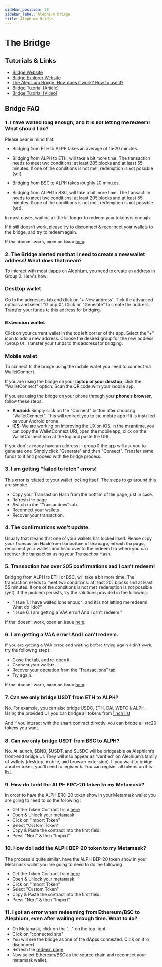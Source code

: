 ```yaml
---
sidebar_position: 20
sidebar_label: Alephium bridge
title: Alephium Bridge
---
```


# The Bridge

## Tutorials & Links

- [Bridge Website](https://bridge.alephium.org/#/)
- [Bridge Explorer Website](https://explorer.bridge.alephium.org/)
- [The Alephium Bridge: How does it work? How to use it?](https://medium.com/@alephium/the-alephium-bridge-a787d90b2e4a)
- [Bridge Tutorial (Article)](https://medium.com/@alephium/alephiumalephium-bridge-the-tutorial-28e7b92b339a)
- [Bridge Tutorial (Video)](https://www.youtube.com/watch?v=xoYVzbwBAjg)
 
## Bridge FAQ

### 1. I have waited long enough, and it is not letting me redeem! What should I do? 

Please bear in mind that: 

- Bridging from ETH to ALPH takes an average of 15-20 minutes.

- Bridging from ALPH to ETH, will take a bit more time. The transaction needs to meet two conditions: at least 205 blocks and at least 55 minutes. If one of the conditions is not met, redemption is not possible (yet).

- Bridging from BSC to ALPH takes roughly 20 minutes.

-  Bridging from ALPH to BSC, will take a bit more time. The transaction needs to meet two conditions: at least 205 blocks and at least 55 minutes. If one of the conditions is not met, redemption is not possible (yet).

In most cases, waiting a little bit longer to redeem your tokens is enough. 

If it still doesn’t work, please try to disconnect & reconnect your wallets to the bridge, and try to redeem again.

If that doesn’t work, open an issue [here](https://discord.gg/FCN5bgGMuG).


### 2. The Bridge alerted me that I need to create a new wallet address! What does that mean? 

To interact with most dapps on Alephium, you need to create an address in Group 0. Here's how:

### Desktop wallet

Go to the addresses tab and click on "+ New address".
Tick the advanced options and select "Group 0".
Click on "Generate" to create the address.
Transfer your funds to this address for bridging.

### Extension wallet

Click on your current wallet in the top left corner of the app.
Select the "+" icon to add a new address.
Choose the desired group for the new address (Group 0).
Transfer your funds to this address for bridging.

### Mobile wallet

To connect to the bridge using the mobile wallet you need to connect via WalletConnect.

If you are using the bridge on your **laptop or your desktop**, click the "WalletConnect" option. Scan the QR code with your mobile app.

If you are using the bridge on your phone through your **phone's browser**, follow these steps:

- **Android:** Simply click on the "Connect" button after choosing "WalletConnect". This will redirect you to the mobile app if it is installed on your Android phone.
- **iOS:** We are working on improving the UX on iOS. In the meantime, you can copy the WalletConnect URI, open the mobile app, click on the WalletConnect icon at the top and paste the URL.

If you don't already have an address in group 0 the app will ask you to generate one. Simply click "Generate" and then "Connect". Transfer some funds to it and proceed with the bridge process.

### 3. I am getting “failed to fetch” errors! 

This error is related to your wallet locking itself. The steps to go around this are simple:


- Copy your Transaction Hash from the bottom of the page, just in case.
- Refresh the page
- Switch to the “Transactions” tab.
- Reconnect your wallets
- Recover your transaction.

### 4. The confirmations won’t update.


Usually that means that one of your wallets has locked itself. Please copy your Transaction Hash from the bottom of the page, refresh the page, reconnect your wallets and head over to the redeem tab where you can recover the transaction using your Transaction Hash. 



### 5. Transaction has over 205 confirmations and I can't redeem!

Bridging from ALPH to ETH or BSC, will take a bit more time. The transaction needs to meet two conditions: at least 205 blocks and at least 55 minutes. If one of the conditions is not met, redemption is not possible (yet). If the problem persists, try the solutions provided in the following: 

- “Issue 1. I have waited long enough, and it is not letting me redeem! What do I do?”
- “Issue 6. I am getting a VAA error! And I can't redeem.” 

If that doesn’t work, open an issue [here](https://discord.gg/FCN5bgGMuG).

### 6. I am getting a VAA error! And I can't redeem.


If you are getting a VAA error, and waiting before trying again didn’t work, try the following steps: 

- Close the tab, and re-open it.
- Connect your wallets.
- Recover your operation from the “Transactions” tab.
- Try again.

If that doesn’t work, open an issue [here](https://discord.gg/FCN5bgGMuG).

### 7. Can we only bridge USDT from ETH to ALPH?

No. For example, you can also bridge USDC, ETH, DAI, WBTC & ALPH. Using the provided UI, you can bridge all tokens from [1inch list](https://tokenlists.org/token-list?url=tokens.1inch.eth)

And if you interact with the smart contract directly, you can bridge all erc20 tokens you want.

### 8. Can we only bridge USDT from BSC to ALPH? 

No. At launch, $BNB, $USDT, and $USDC will be bridgeable on Alephium’s front-end bridge UI. They will also appear as “verified” on Alephium’s family of wallets (desktop, mobile, and browser extension). If you want to bridge another token, you’ll need to register it. You can register all tokens on this [list](https://tokens.coingecko.com/binance-smart-chain/all.json).

### 9. How do I add the ALPH ERC-20 token to my Metamask? 

In order to have the ALPH ERC-20 token show in your Metamask wallet you are going to need to do the following : 

- Get the Token Contract from [here](https://etherscan.io/token/0x590F820444fA3638e022776752c5eEF34E2F89A6)
- Open & Unlock your metamask
- Click on "Import Token"
- Select "Custom Token" 
- Copy & Paste the contract into the first field. 
- Press "Next" & then "Import"

### 10. How do I add the ALPH BEP-20 token to my Metamask? 

The process is quite similar. have the ALPH BEP-20 token show in your Metamask wallet you are going to need to do the following : 

- Get the Token Contract from [here](https://bscscan.com/token/0x8683BA2F8b0f69b2105f26f488bADe1d3AB4dec8)
- Open & Unlock your metamask
- Click on "Import Token"
- Select "Custom Token" 
- Copy & Paste the contract into the first field. 
- Press "Next" & then "Import"

### 11. I got an error when redeeming from Ethereum/BSC to Alephium, even after waiting enough time. What to do?

- On Metamask, click on the "..." on the top right
- Click on "connected site"
- You will see the bridge as one of the dApps connected. Click on it to disconnect.
- Refresh the [redeem page](https://bridge.alephium.org/#/redeem)
- Now select Ethereum/BSC as the source chain and reconnect your metamask wallet.
